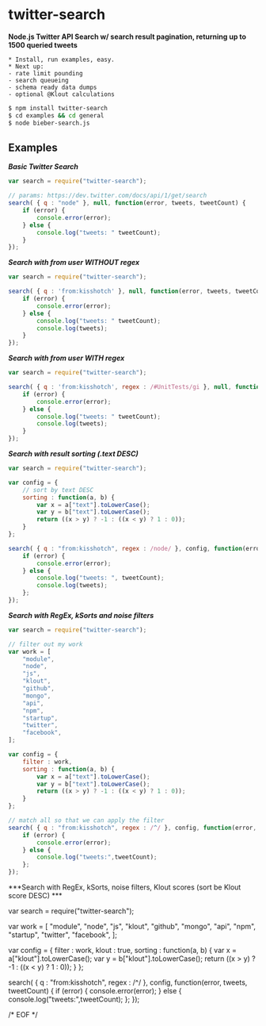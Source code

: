 
twitter-search
==============

**Node.js Twitter API Search w/ search result pagination, returning up to 1500 queried tweets**

	* Install, run examples, easy.
	* Next up: 
	- rate limit pounding 
	- search queueing
	- schema ready data dumps
	- optional @Klout calculations

```bash
$ npm install twitter-search
$ cd examples && cd general
$ node bieber-search.js
```

## Examples ##

***Basic Twitter Search***

```javascript
var search = require("twitter-search");

// params: https://dev.twitter.com/docs/api/1/get/search
search( { q : "node" }, null, function(error, tweets, tweetCount) {
	if (error) {
		console.error(error);
	} else {
		console.log("tweets: " tweetCount);
	}
});
```

***Search with from user WITHOUT regex***

```javascript
var search = require("twitter-search");

search( { q : 'from:kisshotch' }, null, function(error, tweets, tweetCount) {
	if (error) {
		console.error(error);
	} else {
		console.log("tweets: " tweetCount);
		console.log(tweets);
	}
});
```

***Search with from user WITH regex***

```javascript
var search = require("twitter-search");

search( { q : 'from:kisshotch', regex : /#UnitTests/gi }, null, function(error, tweets, tweetCount) {
	if (error) {
		console.error(error);
	} else {
		console.log("tweets: " tweetCount);
		console.log(tweets);
	}
});
```
	
***Search with result sorting (.text DESC)***

```javascript
var search = require("twitter-search");

var config = {
	// sort by text DESC
	sorting : function(a, b) {
		var x = a["text"].toLowerCase();
    	var y = b["text"].toLowerCase();
    	return ((x > y) ? -1 : ((x < y) ? 1 : 0));
	}
};

search( { q : "from:kisshotch", regex : /node/ }, config, function(error, tweets, tweetCount) {
	if (error) {
		console.error(error);
	} else {
		console.log("tweets: ", tweetCount);
		console.log(tweets);
	};
});
```

***Search with RegEx, kSorts and noise filters***

```javascript
var search = require("twitter-search");

// filter out my work
var work = [
	"module",
	"node",
	"js",
	"klout",
	"github",
	"mongo",
	"api",
	"npm",
	"startup",
	"twitter",
	"facebook",
];

var config = {
	filter : work,
	sorting : function(a, b) {
		var x = a["text"].toLowerCase();
    	var y = b["text"].toLowerCase();
    	return ((x > y) ? -1 : ((x < y) ? 1 : 0));
	}
};

// match all so that we can apply the filter
search( { q : "from:kisshotch", regex : /^/ }, config, function(error, tweets, tweetCount) {
	if (error) {
		console.error(error);
	} else {
		console.log("tweets:",tweetCount);
	};
});
```

***Search with RegEx, kSorts, noise filters, Klout scores (sort be Klout score DESC) ***

var search = require("twitter-search");

var work = [
	"module",
	"node",
	"js",
	"klout",
	"github",
	"mongo",
	"api",
	"npm",
	"startup",
	"twitter",
	"facebook",
];

var config = {
	filter : work,
	klout : true,
	sorting : function(a, b) {
		var x = a["klout"].toLowerCase();
    	var y = b["klout"].toLowerCase();
    	return ((x > y) ? -1 : ((x < y) ? 1 : 0));
	}
};

search( { q : "from:kisshotch", regex : /^/ }, config, function(error, tweets, tweetCount) {
	if (error) {
		console.error(error);
	} else {
		console.log("tweets:",tweetCount);
	};
});

/* EOF */
```